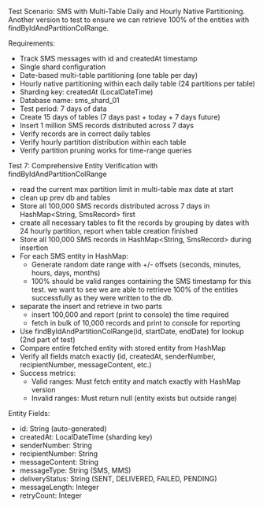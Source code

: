 Test Scenario: SMS with Multi-Table Daily and Hourly Native Partitioning. Another version to 
test to ensure we can retrieve 100% of the entities with findByIdAndPartitionColRange.

Requirements:
- Track SMS messages with id and createdAt timestamp
- Single shard configuration
- Date-based multi-table partitioning (one table per day)
- Hourly native partitioning within each daily table (24 partitions per table)
- Sharding key: createdAt (LocalDateTime)
- Database name: sms_shard_01
- Test period: 7 days of data
- Create 15 days of tables (7 days past + today + 7 days future)
- Insert 1 million SMS records distributed across 7 days
- Verify records are in correct daily tables
- Verify hourly partition distribution within each table
- Verify partition pruning works for time-range queries



Test 7: Comprehensive Entity Verification with findByIdAndPartitionColRange
- read the current max partition limit in multi-table max date at start
- clean up prev db and tables
- Store all 100,000 SMS records distributed across 7 days in HashMap<String, SmsRecord> first
- create all necessary tables to fit the records by grouping by dates with 24 hourly partition,
    report when table creation finished
- Store all 100,000 SMS records in HashMap<String, SmsRecord> during insertion
- For each SMS entity in HashMap:
  - Generate random date range with +/- offsets (seconds, minutes, hours, days, months)
  - 100% should be valid ranges containing the SMS timestamp for this test. we want to see we are able to retrieve
    100% of the entities successfully as they were written to the db. 
- separate the insert and retrieve in two parts
  - insert 100,000 and report (print to console) the time required
  - fetch in bulk of 10,000 records and print to console for reporting 
- Use findByIdAndPartitionColRange(id, startDate, endDate) for lookup (2nd part of test)
- Compare entire fetched entity with stored entity from HashMap
- Verify all fields match exactly (id, createdAt, senderNumber, recipientNumber, messageContent, etc.)
- Success metrics:
  - Valid ranges: Must fetch entity and match exactly with HashMap version
  - Invalid ranges: Must return null (entity exists but outside range)

Entity Fields:
- id: String (auto-generated)
- createdAt: LocalDateTime (sharding key)
- senderNumber: String
- recipientNumber: String
- messageContent: String
- messageType: String (SMS, MMS)
- deliveryStatus: String (SENT, DELIVERED, FAILED, PENDING)
- messageLength: Integer
- retryCount: Integer